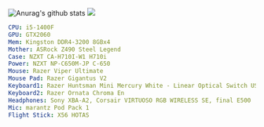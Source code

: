 
![Anurag's github stats](https://github-readme-stats.vercel.app/api?username=ergofriend&count_private=true&show_icons=true&theme=tokyonight&include_all_commits=true)
![](https://i.gyazo.com/af4edb7ec99ee03df31c3e3f839e81be.jpg)


```yaml
CPU: i5-1400F
GPU: GTX2060
Mem: Kingston DDR4-3200 8GBx4
Mother: ASRock Z490 Steel Legend
Case: NZXT CA-H710I-W1 H710i
Power: NZXT NP-C650M-JP C-650
Mouse: Razer Viper Ultimate
Mouse Pad: Razer Gigantus V2
Keyboard1: Razer Huntsman Mini Mercury White - Linear Optical Switch US-layout
Keyboard2: Razer Ornata Chroma En
Headphones: Sony XBA-A2, Corsair VIRTUOSO RGB WIRELESS SE, final E500
Mic: marantz Pod Pack 1
Flight Stick: X56 HOTAS
```
